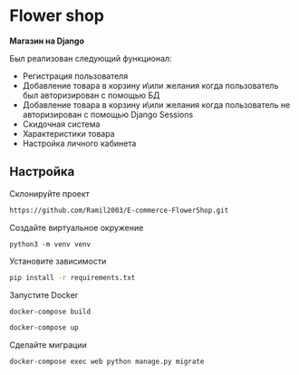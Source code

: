 # Flower shop

**Магазин на Django** 

Был реализован следующий функционал:
- Регистрация пользователя
- Добавление товара в корзину и\или желания когда пользователь был авторизирован с помощью БД
- Добавление товара в корзину и\или желания когда пользователь не авторизирован с помощью Django Sessions
- Скидочная система
- Характеристики товара
- Настройка личного кабинета

## Настройка

Склонируйте проект

```bash
https://github.com/Ramil2003/E-commerce-FlowerShop.git
```

Создайте виртуальное окружение
```
python3 -m venv venv
```

Установите зависимости

```bash
pip install -r requirements.txt
```

Запустите Docker

```bash
docker-compose build
```
```bash
docker-compose up
```

Сделайте миграции

```bash
docker-compose exec web python manage.py migrate
```
